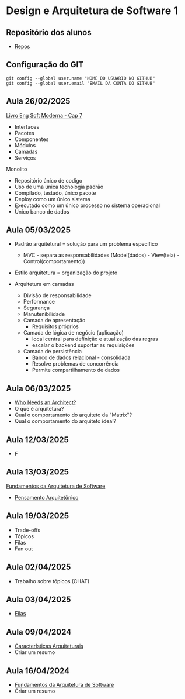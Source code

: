 # Design e Arquitetura de Software 1

## Repositório dos alunos
- [Repos](https://gist.github.com/26a5ba60be98841ed8c3a3c17afadece.git)

## Configuração do GIT
```
git config --global user.name "NOME DO USUARIO NO GITHUB"
git config --global user.email "EMAIL DA CONTA DO GITHUB"
```

## Aula 26/02/2025
[Livro Eng Soft Moderna - Cap 7](https://engsoftmoderna.info/cap7.html)
- Interfaces
- Pacotes
- Componentes
- Módulos
- Camadas
- Serviços

Monolito
- Repositório único de codigo
- Uso de uma única tecnologia padrão
- Compilado, testado, único pacote
- Deploy como um único sistema
- Executado como um único processo no sistema operacional
- Único banco de dados

## Aula 05/03/2025
- Padrão arquitetural = solução para um problema específico
  - MVC - separa as responsabilidades (Model(dados) - View(tela) - Control(comportamento))
- Estilo arquitetura = organização do projeto

- Arquitetura em camadas
  - Divisão de responsabilidade
  - Performance
  - Segurança
  - Manutenibilidade
  - Camada de apresentação
    - Requisitos próprios
  - Camada de lógica de negócio (aplicação)
    - local central para definição e atualização das regras
    - escalar o backend suportar as requisições
  - Camada de persistência
    - Banco de dados relacional - consolidada
    - Resolve problemas de concorrência
    - Permite compartilhamento de dados
    
## Aula 06/03/2025
- [Who Needs an Architect?](https://martinfowler.com/ieeeSoftware/whoNeedsArchitect.pdf)
- O que é arquitetura?
- Qual o comportamento do arquiteto da "Matrix"?
- Qual o comportamento do arquiteto ideal?

## Aula 12/03/2025
- F

## Aula 13/03/2025
[Fundamentos da Arquitetura de Software](https://integrada.minhabiblioteca.com.br/reader/books/9788550819754/epubcfi/6/2%5B%3Bvnd.vst.idref%3Dcover%5D!/4/2/2%4051:2)

- [Pensamento Arquitetônico](https://integrada.minhabiblioteca.com.br/reader/books/9788550819754/epubcfi/6/22%5B%3Bvnd.vst.idref%3Dcap2.xhtml%5D!/4)


## Aula 19/03/2025
- Trade-offs
- Tópicos
- Filas
- Fan out

## Aula 02/04/2025
- Trabalho sobre tópicos (CHAT)

## Aula 03/04/2025
- [Filas](https://learn.microsoft.com/en-us/azure/service-bus-messaging/service-bus-queues-topics-subscriptions)

## Aula 09/04/2024
- [Características Arquiteturais](https://integrada.minhabiblioteca.com.br/reader/books/9788550819754/epubcfi/6/26%5B%3Bvnd.vst.idref%3Dcap4.xhtml%5D!/4)
- Criar um resumo

## Aula 16/04/2024
- [Fundamentos da Arquitetura de Software](https://integrada.minhabiblioteca.com.br/reader/books/9788550819754/epubcfi/6/38%5B%3Bvnd.vst.idref%3Dcap9.xhtml%5D!/4)
- Criar um resumo
